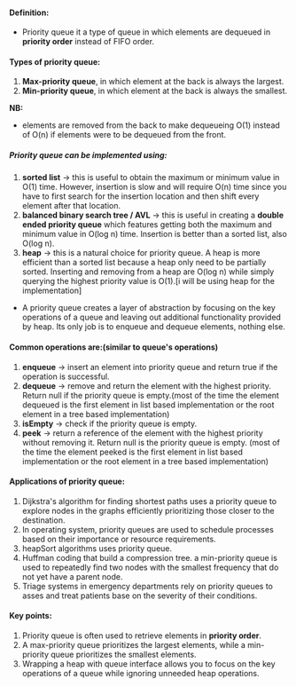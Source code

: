 #### Definition:
- Priority queue it a type of queue in which elements are dequeued in **priority order** instead of FIFO order.

#### Types of priority queue:
   1. **Max-priority queue**, in which element at the back is always the largest.
   2. **Min-priority queue**, in which element at the back is always the smallest.
   
**NB:**
- elements are removed from the back to make dequeueing O(1) instead of O(n) if elements were to be dequeued from the front.

 ##### Priority queue can be implemented using:
 1. **sorted list** -> this is useful to obtain the maximum or minimum value in O(1) time. However, insertion is slow and will require O(n) time since you have to first search for the insertion location and then shift every element after that location.
 2. **balanced binary search tree / AVL** -> this is useful in creating a **double ended priority queue** which features getting both the maximum and minimum value in O(log n) time. Insertion is better than a sorted list, also O(log n).
 3. **heap** -> this is a natural choice for priority queue. A heap is more efficient than a sorted list because a heap only need to be partially sorted. Inserting and removing from a heap are O(log n) while simply querying the highest priority value is O(1).[i will be using heap for the implementation]


- A priority queue creates a layer of abstraction by focusing on the key operations of a queue and leaving out additional functionality provided by heap. Its only job is to enqueue and dequeue elements, nothing else.

#### Common operations are:(similar to queue's operations)
1. **enqueue** -> insert an element into priority queue and return true if the operation is successful.
2. **dequeue** -> remove and return the element with the highest priority. Return null if the priority queue is empty.(most of the time the element dequeued is the first element in list based implementation or the root element in a tree based implementation)
3. **isEmpty** -> check if the priority queue is empty.
4. **peek** -> return a reference of the element with the highest priority without removing it. Return null is the priority queue is empty. (most of the time the element peeked is the first element in list based implementation or the root element in a tree based implementation)


#### Applications of priority queue:
1. Dijkstra's algorithm for finding shortest paths uses a priority queue to explore nodes in the graphs efficiently prioritizing those closer to the destination.
2. In operating system, priority queues are used to schedule processes based on their importance or resource requirements.
3. heapSort algorithms uses priority queue.
4. Huffman coding that build a compression tree. a min-priority queue is used to repeatedly find two nodes with the smallest frequency that do not yet have a parent node.
5. Triage systems in emergency departments rely on priority queues to asses and treat patients base on the severity of their conditions.

#### Key points:
1. Priority queue is often used to retrieve elements in **priority order**.
2. A max-priority queue prioritizes the largest elements, while a min-priority queue prioritizes the smallest elements.
3. Wrapping a heap with queue interface allows you to focus on the key operations of a queue while ignoring unneeded heap operations.